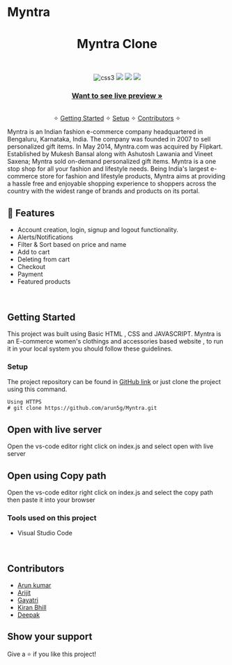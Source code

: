 # Myntra



<h1 align="center">Myntra Clone</h1> 
<br />
<p align="center">
    <img src="https://img.shields.io/badge/CSS3-1572B6?style=for-the-badge&logo=css3&logoColor=white" alt="css3"/>   
    <img src="https://img.shields.io/badge/NPM-%23000000.svg?style=for-the-badge&logo=npm&logoColor=white" />
    <img src="https://img.shields.io/badge/html-%2320232a.svg?style=for-the-badge&logo=HTML&logoColor=%2361DAFB" />
    <img src="https://img.shields.io/badge/JSON SERVER-%2320232a.svg?style=for-the-badge&logo=CSS&logoColor=%2361DAFB" />
    
</p>

<h3 align="center"><a href="[https://wonderful-malasada-e63214.netlify.app/]([https://luminous-cocada-0f0885.netlify.app/]([https://luminous-cocada-0f0885.netlify.app/](https://luminous-cocada-0f0885.netlify.app/)))"><strong>Want to see live preview »</strong></a></h3>

<p align="center"> 
    <br />&#10023;
    <a href="#Getting-Started">Getting Started</a> &#10023; <a href="#Setup">Setup</a> &#10023;    
    <a href="#Contributors">Contributors</a> &#10023;
  </p>
 Myntra is an Indian fashion e-commerce company headquartered in Bengaluru, Karnataka, India. The company was founded in 2007 to sell personalized gift items. In May 2014, Myntra.com was acquired by Flipkart. Established by Mukesh Bansal along with Ashutosh Lawania and Vineet Saxena; Myntra sold on-demand personalized gift items.
      Myntra is a one stop shop for all your fashion and lifestyle needs. Being India's largest e-commerce store for fashion and lifestyle products, Myntra aims at providing a hassle free and enjoyable shopping experience to shoppers across the country with the widest range of brands and products on its portal.

<br />


## 🚀 Features
- Account creation, login, signup and logout functionality.
- Alerts/Notifications
- Filter & Sort based on price and name
- Add to cart
- Deleting from cart
- Checkout
- Payment
- Featured products

<br/>



## Getting Started

This project was built using Basic HTML , CSS and JAVASCRIPT.
Myntra is an E-commerce women's clothings and accessories based website , to run it in your local system you should follow these guidelines.


### Setup


The project repository can be found in [GitHub link](https://github.com/arun5g/Myntra.git) or just clone the project using this command. 


```
Using HTTPS
# git clone https://github.com/arun5g/Myntra.git
```

## Open with live server 
Open the vs-code editor right click on index.js and select open with live server 


## Open using Copy path 
Open the vs-code editor right click on index.js and select the copy path then paste it into your browser

### Tools used on this project

- Visual Studio Code


<br/>

## Contributors

- [Arun kumar](https://github.com/arun5g)
- [Arijit](https://github.com/ARIJIT321)
- [Gayatri](https://github.com/gayathrihk175)
- [Kiran Bhill](https://github.com/kiranbhil)
- [Deepak](https://github.com/deepak2303)




## Show your support

Give a ⭐ if you like this project!
